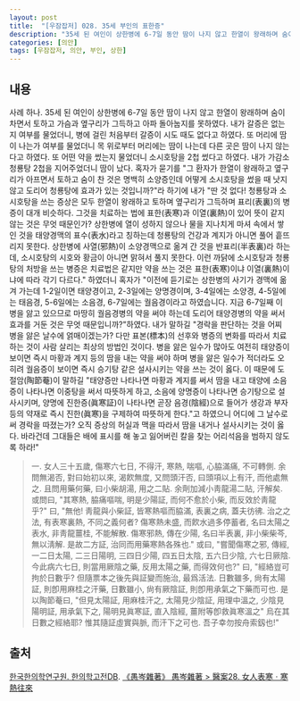 ```yaml
---
layout: post
title:  "[우잠잡저] 028. 35세 부인의 표한증"
description: "35세 된 여인이 상한병에 6-7일 동안 땀이 나지 않고 한열이 왕래하며 숨이 차면서 토하고 가슴과 옆구리가 그득하고 아파 돌아눕지를 못하였다. ..."
categories: [의안]
tags: [우잠잡저, 의안, 부인, 상한]
---
```


## 내용

사례 하나. 35세 된 여인이 상한병에 6-7일 동안 땀이 나지 않고 한열이 왕래하며 숨이 차면서 토하고 가슴과 옆구리가 그득하고 아파 돌아눕지를 못하였다. 내가 갈증은 없는지 여부를 물었더니, 병에 걸린 처음부터 갈증이 시도 때도 없다고 하였다. 또 머리에 땀이 나는가 여부를 물었더니 목 위로부터 머리에는 땀이 나는데 다른 곳은 땀이 나지 않는다고 하였다. 또 어떤 약을 썼는지 물었더니 소시호탕을 2첩 썼다고 하였다. 내가 가감소청룡탕 2첩을 지어주었더니 땀이 났다. 혹자가 묻기를 "그 환자가 한열이 왕래하고 옆구리가 아프면서 토하고 숨이 찬 것은 명백히 소양증인데 어떻게 소시호탕을 썼을 때 낫지 않고 도리어 청룡탕에 효과가 있는 것입니까?"라 하기에 내가 "딴 것 없다! 청룡탕과 소시호탕을 쓰는 증상은 모두 한열이 왕래하고 토하며 옆구리가 그득하며 표리(表裏)의 병증이 대개 비슷하다. 그것을 치료하는 법에 표한(表寒)과 이열(裏熱)이 있어 뜻이 같지 않는 것은 무엇 때문인가? 상한병에 열이 성하지 않으나 물을 지나치게 마셔 속에서 쌓인 것을 태양경맥의 표수(表水)라고 칭하는데 청룡탕의 건강과 계지가 아니면 풀어 흩뜨리지 못한다. 상한병에 사열(邪熱)이 소양경맥으로 옮겨 간 것을 반표리(半表裏)라 하는데, 소시호탕의 시호와 황금이 아니면 맑혀서 풀지 못한다. 이런 까닭에 소시호탕과 청룡탕의 처방을 쓰는 병증은 치료법은 같지만 약을 쓰는 것은 표한(表寒)이냐 이열(裏熱)이냐에 따라 각기 다르다." 하였더니 혹자가 "이전에 듣기로는 상한병의 사기가 경맥에 옮겨 가는데 1-2일이면 태양경이고, 2-3일에는 양명경이며, 3-4일에는 소양경, 4-5일에는 태음경, 5-6일에는 소음경, 6-7일에는 궐음경이라고 하였습니다. 지금 6-7일째 이 병을 앓고 있으므로 마땅히 궐음경병의 약을 써야 하는데 도리어 태양경병의 약을 써서 효과를 거둔 것은 무엇 때문입니까?"하였다. 내가 말하길 "경락을 판단하는 것을 어찌 병을 앓은 날수에 얽매이겠는가? 다만 표본(標本)의 선후와 병증의 변화를 따라서 치료하는 것이 사람 살리는 최상의 방법인 것이다. 병을 앓은 일수가 많아도 여전히 태양증이 보이면 즉시 마황과 계지 등의 땀을 내는 약을 써야 하며 병을 앓은 일수가 적더라도 오히려 궐음증이 보이면 즉시 승기탕 같은 설사시키는 약을 쓰는 것이 옳다. 이 때문에 도절암(陶節菴)이 말하길 "태양증만 나타나면 마황과 계지를 써서 땀을 내고 태양에 소음증이 나타나면 이중탕을 써서 따뜻하게 하고, 소음에 양명증이 나타나면 승기탕으로 설사시키며, 양명에 진한증(眞寒証)이 나타나면 곧장 음경(陰經)으로 들어가 생강과 부자등의 약재로 즉시 진한(眞寒)을 구제하여 따뜻하게 한다."고 하였으니 어디에 그 날수로써 경락을 따졌는가? 오직 증상의 허실과 맥을 따라서 땀을 내거나 설사시키는 것이 옳다. 바라건데 그대들은 배에 표시를 해 놓고 잃어버린 칼을 찾는 어리석음을 범하지 않도록 하라!"

> 一. 女人三十五歲, 傷寒六七日, 不得汗, 寒熱, 喘嘔, 心脇滿痛, 不可轉側. 余問無渴否, 對曰始初以來, 渴飮無度, 又問頭汗否, 曰頭項以上有汗, 而他處無之. 且問用藥何藥, 曰小柴胡湯, 用之二貼. 余劑加減小靑龍湯二貼, 汗解矣. 或問曰, "其寒熱, 脇痛嘔喘, 明是少陽証, 而何不愈於小柴, 而反效於靑龍乎?" 曰, "無他! 靑龍與小柴証, 皆寒熱嘔而脇滿, 表裏之病, 蓋夫彷彿. 治之之法, 有表寒裏熱, 不同之義何者? 傷寒熱未盛, 而飮水過多停蓄者, 名曰太陽之表水, 非靑龍薑桂, 不能解散. 傷寒邪熱, 傳在少陽, 名曰半表裏, 非小柴柴芩, 無以淸解. 是故二方証, 治同而用藥寒熱各殊也." 或曰, "嘗聞傷寒之邪, 傳經, 一二日太陽, 二三日陽明, 三四日少陽, 四五日太陰, 五六日少陰, 六七日厥陰. 今此病六七日, 則當用厥陰之藥, 反用太陽之藥, 而得效何也?" 曰, "經絡豈可拘於日數乎? 但隨票本之後先與証變而施治, 最爲活法. 日數雖多, 尙有太陽証, 則卽用麻桂之汗藥, 日數雖小, 尙有厥陰証, 則卽用承氣之下藥而可也. 是以陶節菴曰, "但見太陽証, 用麻桂汗之, 太陽見少陰証, 用理中溫之, 少陰見陽明証, 用承氣下之, 陽明見眞寒証, 直入陰經, 薑附等卽救眞寒溫之" 烏在其日數之經絡耶? 惟其隨証虛實與脈, 而汗下之可也. 吾子幸勿按舟索釼也!"


## 출처

[한국한의학연구원. 한의학고전DB](https://mediclassics.kr/). [《愚岑雜著》 愚岑雜著 > 醫案28. 女人表寒ㆍ寒熱往來](https://mediclassics.kr/books/48/volume/1#content_230)

